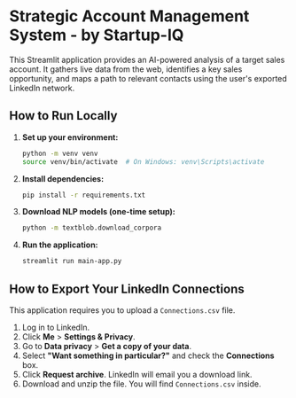 # Strategic Account Management System - by Startup-IQ

This Streamlit application provides an AI-powered analysis of a target sales account. It gathers live data from the web, identifies a key sales opportunity, and maps a path to relevant contacts using the user's exported LinkedIn network.

## How to Run Locally

1.  **Set up your environment:**
    ```bash
    python -m venv venv
    source venv/bin/activate  # On Windows: venv\Scripts\activate
    ```
2.  **Install dependencies:**
    ```bash
    pip install -r requirements.txt
    ```
3.  **Download NLP models (one-time setup):**
    ```bash
    python -m textblob.download_corpora
    ```
4.  **Run the application:**
    ```bash
    streamlit run main-app.py
    ```

## How to Export Your LinkedIn Connections

This application requires you to upload a `Connections.csv` file.

1.  Log in to LinkedIn.
2.  Click **Me** > **Settings & Privacy**.
3.  Go to **Data privacy** > **Get a copy of your data**.
4.  Select **"Want something in particular?"** and check the **Connections** box.
5.  Click **Request archive**. LinkedIn will email you a download link.
6.  Download and unzip the file. You will find `Connections.csv` inside.
